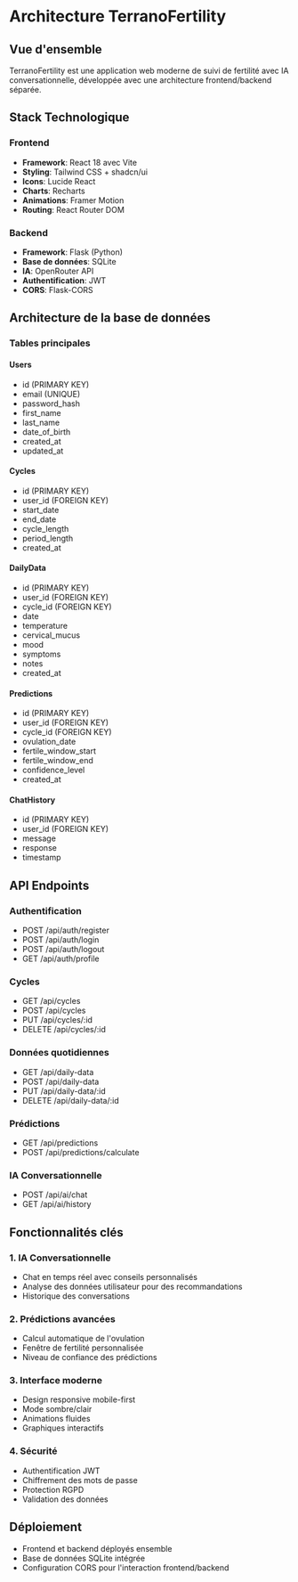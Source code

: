 # Architecture TerranoFertility

## Vue d'ensemble
TerranoFertility est une application web moderne de suivi de fertilité avec IA conversationnelle, développée avec une architecture frontend/backend séparée.

## Stack Technologique

### Frontend
- **Framework**: React 18 avec Vite
- **Styling**: Tailwind CSS + shadcn/ui
- **Icons**: Lucide React
- **Charts**: Recharts
- **Animations**: Framer Motion
- **Routing**: React Router DOM

### Backend
- **Framework**: Flask (Python)
- **Base de données**: SQLite
- **IA**: OpenRouter API
- **Authentification**: JWT
- **CORS**: Flask-CORS

## Architecture de la base de données

### Tables principales

#### Users
- id (PRIMARY KEY)
- email (UNIQUE)
- password_hash
- first_name
- last_name
- date_of_birth
- created_at
- updated_at

#### Cycles
- id (PRIMARY KEY)
- user_id (FOREIGN KEY)
- start_date
- end_date
- cycle_length
- period_length
- created_at

#### DailyData
- id (PRIMARY KEY)
- user_id (FOREIGN KEY)
- cycle_id (FOREIGN KEY)
- date
- temperature
- cervical_mucus
- mood
- symptoms
- notes
- created_at

#### Predictions
- id (PRIMARY KEY)
- user_id (FOREIGN KEY)
- cycle_id (FOREIGN KEY)
- ovulation_date
- fertile_window_start
- fertile_window_end
- confidence_level
- created_at

#### ChatHistory
- id (PRIMARY KEY)
- user_id (FOREIGN KEY)
- message
- response
- timestamp

## API Endpoints

### Authentification
- POST /api/auth/register
- POST /api/auth/login
- POST /api/auth/logout
- GET /api/auth/profile

### Cycles
- GET /api/cycles
- POST /api/cycles
- PUT /api/cycles/:id
- DELETE /api/cycles/:id

### Données quotidiennes
- GET /api/daily-data
- POST /api/daily-data
- PUT /api/daily-data/:id
- DELETE /api/daily-data/:id

### Prédictions
- GET /api/predictions
- POST /api/predictions/calculate

### IA Conversationnelle
- POST /api/ai/chat
- GET /api/ai/history

## Fonctionnalités clés

### 1. IA Conversationnelle
- Chat en temps réel avec conseils personnalisés
- Analyse des données utilisateur pour des recommandations
- Historique des conversations

### 2. Prédictions avancées
- Calcul automatique de l'ovulation
- Fenêtre de fertilité personnalisée
- Niveau de confiance des prédictions

### 3. Interface moderne
- Design responsive mobile-first
- Mode sombre/clair
- Animations fluides
- Graphiques interactifs

### 4. Sécurité
- Authentification JWT
- Chiffrement des mots de passe
- Protection RGPD
- Validation des données

## Déploiement
- Frontend et backend déployés ensemble
- Base de données SQLite intégrée
- Configuration CORS pour l'interaction frontend/backend

